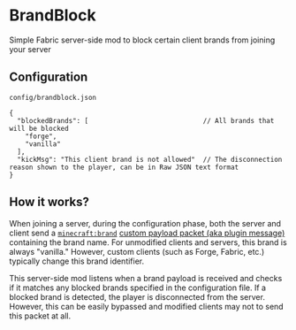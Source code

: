 # BrandBlock
Simple Fabric server-side mod to block certain client brands from joining your server

## Configuration
`config/brandblock.json`
```jsonc
{
  "blockedBrands": [                             // All brands that will be blocked
    "forge",
    "vanilla"
  ],
  "kickMsg": "This client brand is not allowed"  // The disconnection reason shown to the player, can be in Raw JSON text format
}
```

## How it works?
When joining a server, during the configuration phase, both the server and client send a [`minecraft:brand`](https://wiki.vg/Plugin_channels#minecraft:brand) [custom payload packet (aka plugin message)](https://wiki.vg/index.php?title=Protocol&oldid=18641#Serverbound_Plugin_Message_.28configuration.29) containing the brand name. For unmodified clients and servers, this brand is always "vanilla." However, custom clients (such as Forge, Fabric, etc.) typically change this brand identifier.

This server-side mod listens when a brand payload is received and checks if it matches any blocked brands specified in the configuration file. If a blocked brand is detected, the player is disconnected from the server. However, this can be easily bypassed and modified clients may not to send this packet at all.
